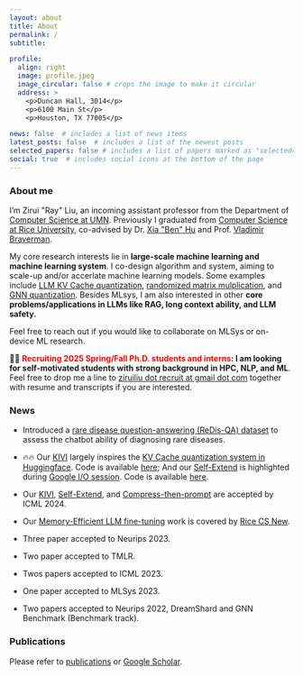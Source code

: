 ```yaml
---
layout: about
title: About
permalink: /
subtitle:

profile:
  align: right
  image: profile.jpeg
  image_circular: false # crops the image to make it circular
  address: >
    <p>Duncan Hall, 3014</p>
    <p>6100 Main St</p>
    <p>Houston, TX 77005</p>

news: false  # includes a list of news items
latest_posts: false  # includes a list of the newest posts
selected_papers: false # includes a list of papers marked as "selected={true}"
social: true  # includes social icons at the bottom of the page
---
```


### About me

I’m Zirui "Ray" Liu, an incoming assistant professor from the Department of [Computer Science at UMN](https://cse.umn.edu/cs). Previously I graduated from [Computer Science at Rice University](https://cs.rice.edu/), co-advised by Dr. [Xia "Ben" Hu](https://cs.rice.edu/~xh37/index.html) and Prof. [Vladimir Braverman](https://cs.rice.edu/~vb21/).

My core research interests lie in **large-scale machine learning and machine learning system**. I co-design algorithm and system, aiming to scale-up and/or accerlate machine learning models. Some examples include [LLM KV Cache quantization](https://arxiv.org/pdf/2402.02750), [randomized matrix mulplication](https://arxiv.org/abs/2305.15265), and [GNN quantization](https://openreview.net/pdf?id=vkaMaq95_rX). Besides MLsys, I am also interested in other **core problems/applications in LLMs like RAG, long context ability, and LLM safety.**

<!-- Recently, I've been exploring ways to train, [fine-tune](https://arxiv.org/abs/2305.15265), and [deploy](https://browse.arxiv.org/pdf/2305.11186.pdf) **Large Language Models (LLMs)** on commodity hardware, especially making them more accessible to academics. -->

<!-- **<span style="color: red">I will join the CS Department at University of Minnesota Twin Cities as an Assistant Professor in Fall 2024</span>** -->

Feel free to reach out if you would like to collaborate on MLSys or on-device ML research.


📧📧 **<span style="color: red">Recruiting 2025 Spring/Fall Ph.D. students and interns</span>: I am looking for self-motivated students with strong background in HPC, NLP, and ML**. Feel free to drop me a line to [ziruiliu dot recruit at gmail dot com](mailto:ziruiliu.recruit@gmail.com) together with resume and transcripts if you are interested.

### News
<!-- - Our new work [KIVI](https://arxiv.org/pdf/2402.02750.pdf) shows that 2-bit is enough for representing KV Cache! It can improve inference throughput by 3X and provide direct support for long context tasks. Please check our [code](https://github.com/jy-yuan/KIVI?tab=readme-ov-file) to have a try. -->

- Introduced a [rare disease question-answering (ReDis-QA) dataset](https://huggingface.co/datasets/guan-wang/ReDis-QA) to assess the chatbot ability of diagnosing rare diseases.

- 🔥🔥 Our [KIVI](https://arxiv.org/pdf/2402.02750.pdf) largely inspires the [KV Cache quantization system in Huggingface](https://huggingface.co/docs/transformers/main/en/kv_cache). Code is available [here](https://github.com/jy-yuan/KIVI); And our [Self-Extend](https://arxiv.org/abs/2401.01325) is highlighted during [Google I/O session](https://www.youtube.com/watch?v=TV7qCk1dBWA). Code is available [here](https://colab.research.google.com/drive/1jtaOyPOUQh7QksTVIV8oOvDKRGf0NrAZ).


- Our [KIVI](https://arxiv.org/pdf/2402.02750.pdf), [Self-Extend](https://arxiv.org/abs/2401.01325), and [Compress-then-prompt](https://arxiv.org/abs/2305.11186) are accepted by ICML 2024.


- Our [Memory-Efficient LLM fine-tuning](https://arxiv.org/abs/2305.15265) work is covered by [Rice CS New](https://csweb.rice.edu/news/rice-cs-xia-ben-hu-investigates-llms-and-likely-applications).

- Three paper accepted to Neurips 2023.

- Two paper accepted to TMLR.

- Twos papers accepted to ICML 2023.

- One paper accepted to MLSys 2023.

- Two papers accepted to Neurips 2022, DreamShard and GNN Benchmark (Benchmark track).


### Publications

Please refer to [publications](https://scholar.google.com/citations?user=0i1w_egAAAAJ) or [Google Scholar](https://scholar.google.com/citations?user=0i1w_egAAAAJ).